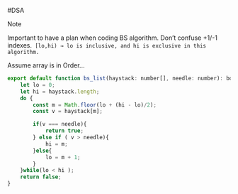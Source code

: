 #DSA
> [!NOTE]
> Important to have a plan when coding BS algorithm. Don’t confuse +1/-1 indexes.` [lo,hi) → lo is inclusive, and hi is exclusive in this algorithm.`

Assume array is in Order...

```js
export default function bs_list(haystack: number[], needle: number): boolean {
    let lo = 0;
    let hi = haystack.length;
    do {
        const m = Math.floor(lo + (hi - lo)/2);
        const v = haystack[m];

        if(v === needle){
            return true;
        } else if ( v > needle){
            hi = m;
        }else{
            lo = m + 1;
        }
    }while(lo < hi );
    return false;
}

```